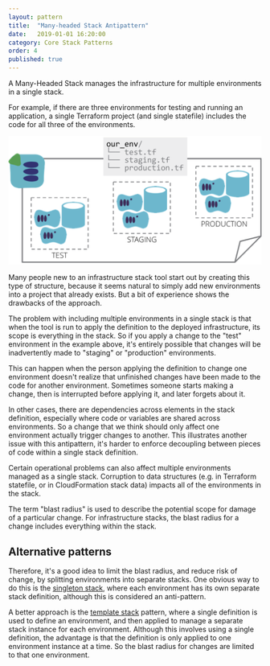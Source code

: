 ```yaml
---
layout: pattern
title:  "Many-headed Stack Antipattern"
date:   2019-01-01 16:20:00
category: Core Stack Patterns
order: 4
published: true
---
```


A Many-Headed Stack manages the infrastructure for multiple environments in a single stack.

For example, if there are three environments for testing and running an application, a single Terraform project (and single statefile) includes the code for all three of the environments.


![A many-headed stack manages the infrastructure for multiple environments in a single stack](images/many-headed-stack.png)


Many people new to an infrastructure stack tool start out by creating this type of structure, because it seems natural to simply add new environments into a project that already exists. But a bit of experience shows the drawbacks of the approach.

The problem with including multiple environments in a single stack is that when the tool is run to apply the definition to the deployed infrastructure, its scope is everything in the stack. So if you apply a change to the "test" environment in the example above, it's entirely possible that changes will be inadvertently made to "staging" or "production" environments. 

This can happen when the person applying the definition to change one environment doesn't realize that unfinished changes have been made to the code for another environment. Sometimes someone starts making a change, then is interrupted before applying it, and later forgets about it.

In other cases, there are dependencies across elements in the stack definition, especially where code or variables are shared across environments. So a change that we think should only affect one environment actually trigger changes to another. This illustrates another issue with this antipattern, it's harder to enforce decoupling between pieces of code within a single stack definition.

Certain operational problems can also affect multiple environments managed as a single stack. Corruption to data structures (e.g. in Terraform statefile, or in CloudFormation stack data) impacts all of the environments in the stack.

The term "blast radius" is used to describe the potential scope for damage of a particular change. For infrastructure stacks, the blast radius for a change includes everything within the stack.


## Alternative patterns

Therefore, it's a good idea to limit the blast radius, and reduce risk of change, by splitting environments into separate stacks. One obvious way to do this is the [singleton stack](singleton-stack.html), where each environment has its own separate stack definition, although this is considered an anti-pattern.

A better approach is the [template stack](template-stack.html) pattern, where a single definition is used to define an environment, and then applied to manage a separate stack instance for each environment. Although this involves using a single definition, the advantage is that the definition is only applied to one environment instance at a time. So the blast radius for changes are limited to that one environment.
